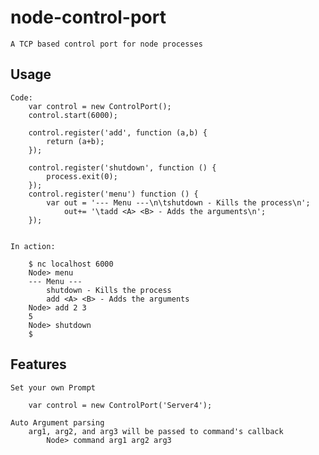 # node-control-port
	
	A TCP based control port for node processes


## Usage
	
	Code:	
		var control = new ControlPort();
		control.start(6000);
		
		control.register('add', function (a,b) {
			return (a+b);
		});

		control.register('shutdown', function () {
			process.exit(0);
		});
		control.register('menu') function () {
			var out = '--- Menu ---\n\tshutdown - Kills the process\n';
				out+= '\tadd <A> <B> - Adds the arguments\n';
		});
	

	In action:
		
		$ nc localhost 6000
		Node> menu
		--- Menu ---
			shutdown - Kills the process
			add <A> <B> - Adds the arguments
		Node> add 2 3
		5
		Node> shutdown
		$


## Features
	Set your own Prompt
		
		var control = new ControlPort('Server4');
		
	Auto Argument parsing
		arg1, arg2, and arg3 will be passed to command's callback
			Node> command arg1 arg2 arg3
		
